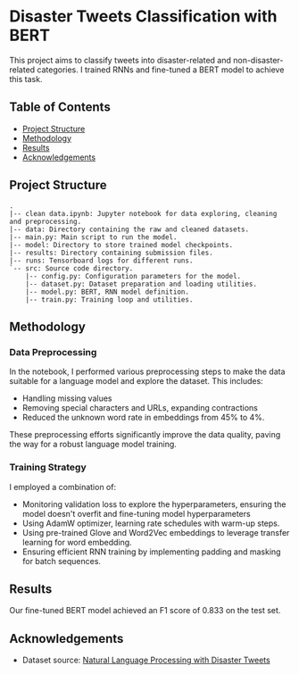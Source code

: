 # Disaster Tweets Classification with BERT

This project aims to classify tweets into disaster-related and non-disaster-related categories. I trained RNNs and fine-tuned a BERT model to achieve this task.

## Table of Contents

- [Project Structure](#project-structure)
- [Methodology](#methodology)
- [Results](#results)
- [Acknowledgements](#acknowledgements)

## Project Structure

```
.
|-- clean data.ipynb: Jupyter notebook for data exploring, cleaning and preprocessing.
|-- data: Directory containing the raw and cleaned datasets.
|-- main.py: Main script to run the model.
|-- model: Directory to store trained model checkpoints.
|-- results: Directory containing submission files.
|-- runs: Tensorboard logs for different runs.
`-- src: Source code directory.
    |-- config.py: Configuration parameters for the model.
    |-- dataset.py: Dataset preparation and loading utilities.
    |-- model.py: BERT, RNN model definition.
    |-- train.py: Training loop and utilities.
```

## Methodology

### Data Preprocessing

In the notebook, I performed various preprocessing steps to make the data suitable for a language model and explore the dataset. This includes:

- Handling missing values
- Removing special characters and URLs, expanding contractions
- Reduced the unknown word rate in embeddings from 45% to 4%.

These preprocessing efforts significantly improve the data quality, paving the way for a robust language model training.

### Training Strategy

I employed a combination of:

- Monitoring validation loss to explore the hyperparameters, ensuring the model doesn't overfit and  fine-tuning model hyperparameters
- Using AdamW optimizer, learning rate schedules with warm-up steps.
- Using pre-trained Glove and Word2Vec embeddings to leverage transfer learning for word embedding.
- Ensuring efficient RNN training by implementing padding and masking for batch sequences.

## Results

Our fine-tuned BERT model achieved an F1 score of 0.833 on the test set.

## Acknowledgements

- Dataset source: [Natural Language Processing with Disaster Tweets](https://www.kaggle.com/competitions/nlp-getting-started/data)

